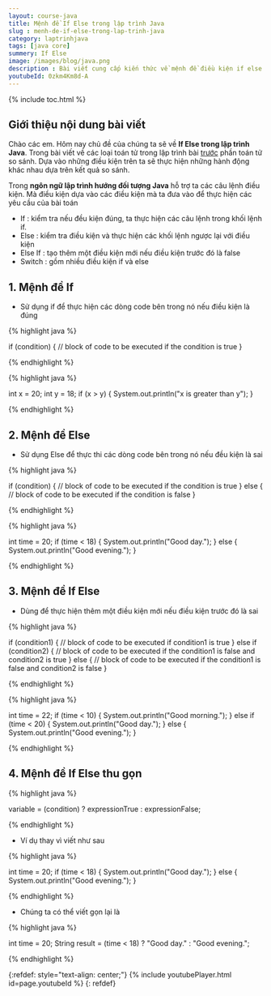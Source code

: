 ```yaml
---
layout: course-java
title: Mệnh đề If Else trong lập trình Java
slug : menh-de-if-else-trong-lap-trinh-java
category: laptrinhjava
tags: [java core]
summery: If Else  
image: /images/blog/java.png
description : Bài viết cung cấp kiến thức về mệnh đề điều kiện if else được tạo ra trong lập trình Java. If Else dùng để kiểm tra một điều kiện nào đó có đúng hay không. Các biểu thức điều kiện sẽ trả về 2 giá trị TRUE hoặc FALSE. Cụ thể trong đó gồm các câu lệnh điều kiện If, Else, If Else, If Else rút gọn. Cú pháp thực hiện mỗi câu lệnh điều kiện là khác nhau. Các câu lệnh của các câu điều kiện được đặt trong dấu ngoặc nhọn.
youtubeId: 0zkm4Km8d-A
---
```


{% include toc.html %}

## **Giới thiệu nội dung bài viết**

Chào các em. Hôm nay chủ đề của chúng ta sẽ về <b>If Else trong lập trình Java</b>. Trong bài viết về các loại toán tử trong lập trình bài [trước](https://levunguyen.com/laptrinhjava/2020/01/04/toan-tu/) phần toán tử so sánh. Dựa vào những điều kiện trên ta sẽ thực hiện những hành động khác nhau dựa trên kết quả so sánh. 

Trong <b>ngôn ngữ lập trình hướng đối tượng Java</b> hỗ trợ ta các câu lệnh điều kiện. Mà điều kiện dựa vào các điều kiện mà ta đưa vào để thực hiện các yêu cầu của bài toán

- If : kiểm tra nếu đều kiện đúng, ta thực hiện các câu lệnh trong khối lệnh if.
- Else : kiểm tra điều kiện và  thực hiện các khối lệnh ngược lại với điều kiện
- Else If : tạo thêm một điều kiện mới nếu điều kiện trước đó là false
- Switch  : gồm nhiều điều kiện if và else

## **1. Mệnh đề If**

- Sử dụng if để thực hiện các dòng code bên trong nó nếu điều kiện là đúng

{% highlight java  %}

if (condition) {
  // block of code to be executed if the condition is true
}

{% endhighlight %}

{% highlight java  %}

int x = 20;
int y = 18;
if (x > y) {
  System.out.println("x is greater than y");
}

{% endhighlight %}

## **2. Mệnh đề Else**

- Sử dụng Else để thực thi các dòng code bên trong nó nếu đều kiện là sai

{% highlight java  %}

if (condition) {
  // block of code to be executed if the condition is true
} else {
  // block of code to be executed if the condition is false
}

{% endhighlight %}

{% highlight java  %}

int time = 20;
if (time < 18) {
  System.out.println("Good day.");
} else {
  System.out.println("Good evening.");
}

{% endhighlight %}

## **3. Mệnh đề If Else**

- Dùng để thực hiện thêm một điều kiện mới nếu điều kiện trước đó là sai

{% highlight java  %}

if (condition1) {
  // block of code to be executed if condition1 is true
} else if (condition2) {
  // block of code to be executed if the condition1 is false and condition2 is true
} else {
  // block of code to be executed if the condition1 is false and condition2 is false
}

{% endhighlight %}

{% highlight java  %}

int time = 22;
if (time < 10) {
  System.out.println("Good morning.");
} else if (time < 20) {
  System.out.println("Good day.");
} else {
  System.out.println("Good evening.");
}

{% endhighlight %}


## **4. Mệnh đề If Else thu gọn**

{% highlight java  %}

variable = (condition) ? expressionTrue :  expressionFalse;

{% endhighlight %}

- Ví dụ thay vì viết như sau

{% highlight java  %}

int time = 20;
if (time < 18) {
  System.out.println("Good day.");
} else {
  System.out.println("Good evening.");
}

{% endhighlight %}

- Chúng ta có thể viết gọn lại là

{% highlight java  %}

int time = 20;
String result = (time < 18) ? "Good day." : "Good evening.";

{% endhighlight %}

{:refdef: style="text-align: center;"}
{% include youtubePlayer.html id=page.youtubeId %}
{: refdef}














